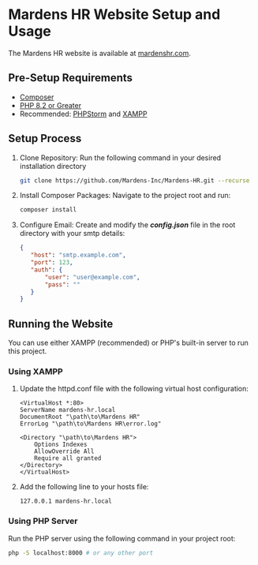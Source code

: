 # Mardens HR Website Setup and Usage

The Mardens HR website is available at [mardenshr.com](https://mardens-hr.com).

## Pre-Setup Requirements

- [Composer](https://getcomposer.org/)
- [PHP 8.2 or Greater](https://www.php.net/downloads.php)
- Recommended: [PHPStorm](https://www.jetbrains.com/phpstorm/) and [XAMPP](https://www.apachefriends.org/index.html)

## Setup Process

1. Clone Repository: Run the following command in your desired installation directory
    ```bash
    git clone https://github.com/Mardens-Inc/Mardens-HR.git --recurse
    ```
2. Install Composer Packages: Navigate to the project root and run:
    ```bash
    composer install
    ```
3. Configure Email: Create and modify the **_config.json_** file in the root directory with your smtp details:

    ```json
    {
       "host": "smtp.example.com",
       "port": 123,
       "auth": {
           "user": "user@example.com",
           "pass": ""
       }
   }
    ```

## Running the Website

You can use either XAMPP (recommended) or PHP's built-in server to run this project.

### Using XAMPP

1. Update the httpd.conf file with the following virtual host configuration:
    ```apacheconf
    <VirtualHost *:80>
    ServerName mardens-hr.local
    DocumentRoot "\path\to\Mardens HR"
    ErrorLog "\path\to\Mardens HR\error.log"
    
    <Directory "\path\to\Mardens HR">
        Options Indexes
        AllowOverride All
        Require all granted
    </Directory>
    </VirtualHost>
    ```
2. Add the following line to your hosts file:

   ```text
   127.0.0.1 mardens-hr.local
   ```

### Using PHP Server

Run the PHP server using the following command in your project root:

```bash 
php -S localhost:8000 # or any other port
```